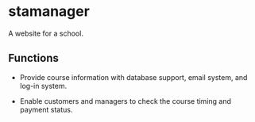 # stamanager

A website for a school. 

## Functions

* Provide course information with database support, email system, and log-in system. 

* Enable customers and managers to check the course timing and payment status.
